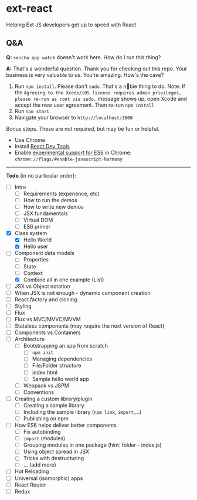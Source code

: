# ext-react
Helping Ext JS developers get up to speed with React

## Q&A
**Q:** `sencha app watch` doesn't work here. How do I run this thing?

**A:** That's a wonderful question. Thank you for checking out this repo. Your business is very valuable to us. You're amazing. How's the cave?

1. Run `npm install`. Please don't `sudo`. That's a n👀bie thing to do. Note: If the `Agreeing to the Xcode/iOS license requires admin privileges, please re-run as root via sudo.` message shows up, open Xcode and accept the new user agreement. Then re-run `npm install`
2. Run `npm start`
3. Navigate your browser to `http://localhost:3000`

Bonus steps. These are not required, but may be fun or helpful. 

- Use Chrome
- Install [React Dev Tools](https://chrome.google.com/webstore/detail/react-developer-tools/fmkadmapgofadopljbjfkapdkoienihi?hl=en)
- Enable [experimental support for ES6](chrome://flags/#enable-javascript-harmony) in Chrome: `chrome://flags/#enable-javascript-harmony`

----

**Todo** (in no particular order):

- [ ] Intro
  - [ ] Requirements (experience, etc)
  - [ ] How to run the demos
  - [ ] How to write new demos
  - [ ] JSX fundamentals
  - [ ] Virtual DOM
  - [ ] ES6 primer
- [x] Class system
  - [x] Hello World
  - [x] Hello user
- [ ] Component data models
  - [ ] Properties
  - [ ] State
  - [ ] Context
  - [x] Combine all in one example (List)
- [ ] JSX vs Object notation
- [ ] When JSX is not enough - dynamic component creation
- [ ] React.factory and cloning 
- [ ] Styling
- [ ] Flux
- [ ] Flux vs MVC/MVVC/MVVM
- [ ] Stateless components (may require the next version of React)
- [ ] Components vs Containers
- [ ] Architecture
  - [ ] Bootstrapping an app from scratch
    - [ ] `npm init`
    - [ ] Managing dependencies
    - [ ] File/Folder structure
    - [ ] index.html
    - [ ] Sample hello world app
  - [ ] Webpack vs JSPM
  - [ ] Conventions
- [ ] Creating a custom library/plugin
  - [ ] Creating a sample library
  - [ ] Including the sample library (`npm link`, `import`,...)
  - [ ] Publishing on npm
- [ ] How ES6 helps deliver better components
  - [ ] Fix autobinding
  - [ ] `import` (modules)
  - [ ] Grouping modules in one package (hint: folder - index.js)
  - [ ] Using object spread in JSX
  - [ ] Tricks with destructuring
  - [ ] ... (add more)
- [ ] Hot Reloading
- [ ] Universal (isomorphic) apps
- [ ] React Router
- [ ] Redux
